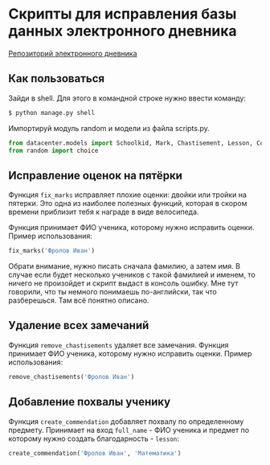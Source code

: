 # Скрипты для исправления базы данных электронного дневника

[Репозиторий электронного дневника](https://github.com/devmanorg/e-diary)

## Как пользоваться

Зайди в shell. Для этого в командной строке нужно ввести команду:

```bash
$ python manage.py shell
```
Импортируй модуль random и модели из файла scripts.py.

```python
from datacenter.models import Schoolkid, Mark, Chastisement, Lesson, Commendation 
from random import choice
```

## Исправление оценок на пятёрки

Функция `fix_marks` исправляет плохие оценки: двойки или тройки на пятерки. Это одна из наиболее полезных функций, которая в скором времени приблизит тебя к награде в виде велосипеда.

Функция принимает ФИО ученика, которому нужно исправить оценки. Пример использования:

```python
fix_marks('Фролов Иван')
```
Обрати внимание, нужно писать сначала фамилию, а затем имя. В случае если будет несколько учеников с такой фамилией и именем, то ничего не произойдет и скрипт выдаст в консоль ошибку. Мне тут говорили, что ты немного понимаешь по-английски, так что разберешься. Там всё понятно описано.

## Удаление всех замечаний

Функция `remove_chastisements` удаляет все замечания.
Функция принимает ФИО ученика, которому нужно исправить оценки. Пример использования:

```python
remove_chastisements('Фролов Иван')
```

## Добавление похвалы ученику

Функция `create_commendation` добавляет похвалу по определенному предмету.
Принимает на вход `full_name` - ФИО ученика и предмет по которому нужно создать благодарность - `lesson`:

 ```python
create_commendation('Фролов Иван', 'Математика')
 ```